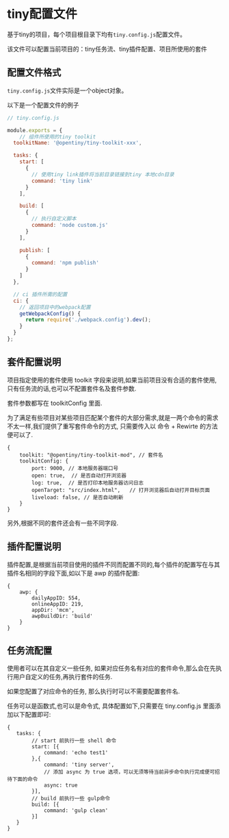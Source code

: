# tiny配置文件

基于tiny的项目，每个项目根目录下均有`tiny.config.js`配置文件。

该文件可以配置当前项目的：tiny任务流、tiny插件配置、项目所使用的套件


## 配置文件格式

`tiny.config.js`文件实际是一个object对象。

以下是一个配置文件的例子

```js
// tiny.config.js

module.exports = {
    // 组件所使用的tiny toolkit
  toolkitName: '@opentiny/tiny-toolkit-xxx',

  tasks: {
    start: [
      {
        // 使用tiny link插件将当前目录链接到tiny 本地cdn目录
        command: 'tiny link'
      }
    ],

    build: [
      {
        // 执行自定义脚本
        command: 'node custom.js'
      }
    ],

    publish: [
      {
        command: 'npm publish'
      }
    ]
  },

  // ci 插件所需的配置
  ci: {
    // 返回项目中的webpack配置
    getWebpackConfig() {
      return require('./webpack.config').dev();
    }
  }
};
```

## 套件配置说明

项目指定使用的套件使用 toolkit 字段来说明,如果当前项目没有合适的套件使用, 只有任务流的话,也可以不配置套件名及套件参数.

套件参数都写在 toolkitConfig 里面.

为了满足有些项目对某些项目匹配某个套件的大部分需求,就是一两个命令的需求不太一样,我们提供了重写套件命令的方式, 只需要传入以 命令 + Rewirte 的方法便可以了.

```
{
    toolkit: "@opentiny/tiny-toolkit-mod", // 套件名
    toolkitConfig: {
        port: 9000, // 本地服务器端口号
        open: true,  // 是否自动打开浏览器
        log: true,  // 是否打印本地服务器访问日志
        openTarget: "src/index.html",   // 打开浏览器后自动打开目标页面
        liveload: false, // 是否自动刷新
    }    
}
```

另外,根据不同的套件还会有一些不同字段.


## 插件配置说明

插件配置,是根据当前项目使用的插件不同而配置不同的,每个插件的配置写在与其插件名相同的字段下面,如以下是 awp 的插件配置:

```
{
    awp: {
        dailyAppID: 554,
        onlineAppID: 219,
        appDir: 'mcm',
        awpBuildDir: 'build'
    }
}
```

## 任务流配置


使用者可以在其自定义一些任务, 如果对应任务名有对应的套件命令,那么会在先执行用户自定义的任务,再执行套件的任务.

如果您配置了对应命令的任务, 那么执行时可以不需要配置套件名.

任务可以是函数式,也可以是命令式, 具体配置如下,只需要在 tiny.config.js 里面添加以下配置即可:

```
{
   tasks: {
        // start 前执行一些 shell 命令
        start: [{
            command: 'echo test1'
        },{
            command: 'tiny server',
            // 添加 async 为 true 选项，可以无须等待当前异步命令执行完成便可招待下面的命令
            async: true
        }],
        // build 前执行一些 gulp命令
        build: [{
            command: 'gulp clean'
        }]
   }
}
```


